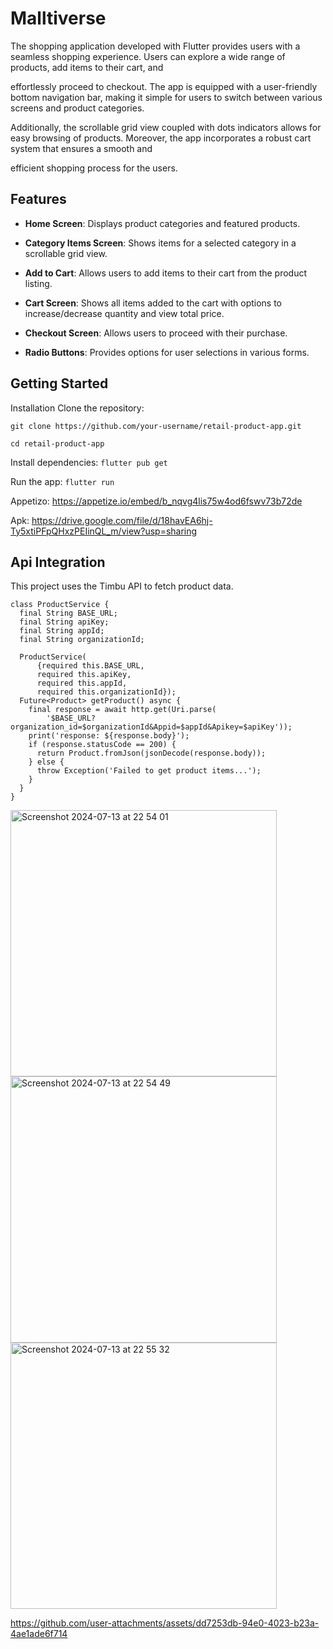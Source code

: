 # Malltiverse

The shopping application developed with Flutter provides users with a seamless shopping experience. Users can explore a wide range of products, add items to their cart, and 

effortlessly proceed to checkout. The app is equipped with a user-friendly bottom navigation bar, making it simple for users to switch between various screens and product categories. 

Additionally, the scrollable grid view coupled with dots indicators allows for easy browsing of products. Moreover, the app incorporates a robust cart system that ensures a smooth and 

efficient shopping process for the users.
## Features
- **Home Screen**: Displays product categories and featured products.
 
- **Category Items Screen**: Shows items for a selected category in a scrollable grid view.
  
- **Add to Cart**: Allows users to add items to their cart from the product listing.
  
- **Cart Screen**: Shows all items added to the cart with options to increase/decrease quantity and view total price.
  
- **Checkout Screen**: Allows users to proceed with their purchase.
  
- **Radio Buttons**: Provides options for user selections in various forms.

## Getting Started

Installation
Clone the repository:

```git clone https://github.com/your-username/retail-product-app.git```

```cd retail-product-app```

Install dependencies:
```flutter pub get```

Run the app:
```flutter run```

Appetizo: https://appetize.io/embed/b_nqvg4lis75w4od6fswv73b72de

Apk: https://drive.google.com/file/d/18havEA6hj-Ty5xtiPFpQHxzPEIinQL_m/view?usp=sharing


## Api Integration
This project uses the Timbu API to fetch product data.
```
class ProductService {
  final String BASE_URL;
  final String apiKey;
  final String appId;
  final String organizationId;

  ProductService(
      {required this.BASE_URL,
      required this.apiKey,
      required this.appId,
      required this.organizationId});
  Future<Product> getProduct() async {
    final response = await http.get(Uri.parse(
        '$BASE_URL?organization_id=$organizationId&Appid=$appId&Apikey=$apiKey'));
    print('response: ${response.body}');
    if (response.statusCode == 200) {
      return Product.fromJson(jsonDecode(response.body));
    } else {
      throw Exception('Failed to get product items...');
    }
  }
}
```


<img width="426" alt="Screenshot 2024-07-13 at 22 54 01" src="https://github.com/user-attachments/assets/5f0d2a38-b761-4d85-aadf-6fb2f170391a">

<img width="426" alt="Screenshot 2024-07-13 at 22 54 49" src="https://github.com/user-attachments/assets/44e91545-a333-42a9-bc20-5434d1e67541">

<img width="426" alt="Screenshot 2024-07-13 at 22 55 32" src="https://github.com/user-attachments/assets/33e019af-c98d-455a-bf49-0b49dba1bc1c">

https://github.com/user-attachments/assets/dd7253db-94e0-4023-b23a-4ae1ade6f714

